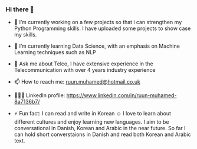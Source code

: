 ### Hi there 👋

- 🔭 I’m currently working on a few projects so that i can strengthen my Python Programming skills. I have uploaded some projects to show case my skills.
- 🌱 I’m currently learning Data Science, with an emphasis on Machine Learning techniques such as NLP
- 💬 Ask me about Telco, I have extensive experience in the Telecommunication with over 4 years industry experience
- 📫 How to reach me: ruun.muhamed@hotmail.co.uk
- 👩🏽‍💻 LinkedIn profile: https://www.linkedin.com/in/ruun-muhamed-8a7136b7/
  
- ⚡ Fun fact: I can read and write in Korean ☺️ I love to learn about different cultures and enjoy learning new languages. I aim to be conversational in Danish, Korean and Arabic in the near future. So far I can hold short converstaions in Danish and read both Korean and Arabic text.
